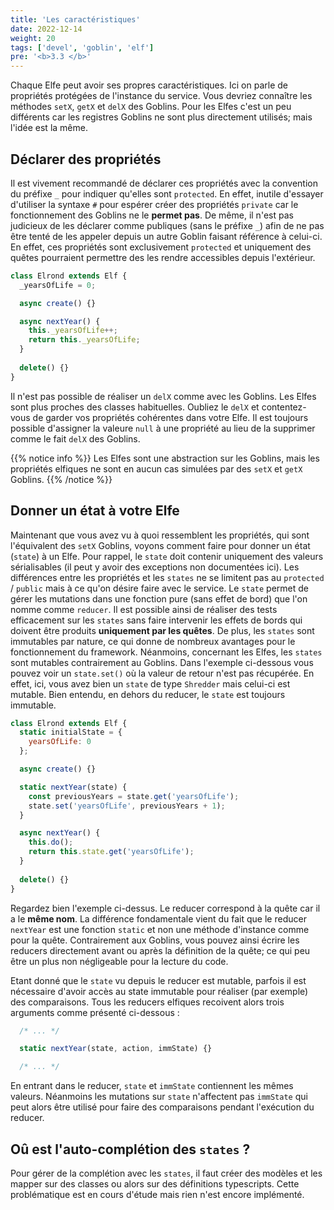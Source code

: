 ```yaml
---
title: 'Les caractéristiques'
date: 2022-12-14
weight: 20
tags: ['devel', 'goblin', 'elf']
pre: '<b>3.3 </b>'
---
```


Chaque Elfe peut avoir ses propres caractéristiques. Ici on parle de propriétés protégées de l'instance du service. Vous devriez connaître les méthodes `setX`, `getX` et `delX` des Goblins. Pour les Elfes c'est un peu différents car les registres Goblins ne sont plus directement utilisés; mais l'idée est la même.

## Déclarer des propriétés

Il est vivement recommandé de déclarer ces propriétés avec la convention du préfixe `_` pour indiquer qu'elles sont `protected`. En effet, inutile d'essayer d'utiliser la syntaxe `#` pour espérer créer des propriétés `private` car le fonctionnement des Goblins ne le **permet pas**. De même, il n'est pas judicieux de les déclarer comme publiques (sans le préfixe `_`) afin de ne pas être tenté de les appeler depuis un autre Goblin faisant référence à celui-ci. En effet, ces propriétés sont exclusivement `protected` et uniquement des quêtes pourraient permettre des les rendre accessibles depuis l'extérieur.

```js
class Elrond extends Elf {
  _yearsOfLife = 0;

  async create() {}

  async nextYear() {
    this._yearsOfLife++;
    return this._yearsOfLife;
  }
  
  delete() {}
}
```

Il n'est pas possible de réaliser un `delX` comme avec les Goblins. Les Elfes sont plus proches des classes habituelles. Oubliez le `delX` et contentez-vous de garder vos propriétés cohérentes dans votre Elfe. Il est toujours possible d'assigner la valeure `null` à une propriété au lieu de la supprimer comme le fait `delX` des Goblins.

{{% notice info %}} Les Elfes sont une abstraction sur les Goblins, mais les propriétés elfiques ne sont en aucun cas simulées par des `setX` et `getX` Goblins. {{% /notice %}}

## Donner un état à votre Elfe

Maintenant que vous avez vu à quoi ressemblent les propriétés, qui sont l'équivalent des `setX` Goblins, voyons comment faire pour donner un état (`state`) à un Elfe. Pour rappel, le `state` doit contenir uniquement des valeurs sérialisables (il peut y avoir des exceptions non documentées ici). Les différences entre les propriétés et les `states` ne se limitent pas au `protected` / `public` mais à ce qu'on désire faire avec le service. Le `state` permet de gérer les mutations dans une fonction pure (sans effet de bord) que l'on nomme comme `reducer`. Il est possible ainsi de réaliser des tests efficacement sur les `states` sans faire intervenir les effets de bords qui doivent être produits **uniquement par les quêtes**. De plus, les `states` sont immutables par nature, ce qui donne de nombreux avantages pour le fonctionnement du framework. Néanmoins, concernant les Elfes, les `states` sont mutables contrairement au Goblins. Dans l'exemple ci-dessous vous pouvez voir un `state.set()` où la valeur de retour n'est pas récupérée. En effet, ici, vous avez bien un `state` de type `Shredder` mais celui-ci est mutable. Bien entendu, en dehors du reducer, le `state` est toujours immutable.

```js
class Elrond extends Elf {
  static initialState = {
    yearsOfLife: 0
  };

  async create() {}

  static nextYear(state) {
    const previousYears = state.get('yearsOfLife');
    state.set('yearsOfLife', previousYears + 1);
  }

  async nextYear() {
    this.do();
    return this.state.get('yearsOfLife');
  }
  
  delete() {}
}
```

Regardez bien l'exemple ci-dessus. Le reducer correspond à la quête car il a le **même nom**. La différence fondamentale vient du fait que le reducer `nextYear` est une fonction `static` et non une méthode d'instance comme pour la quête. Contrairement aux Goblins, vous pouvez ainsi écrire les reducers directement avant ou après la définition de la quête; ce qui peu être un plus non négligeable pour la lecture du code.

Etant donné que le `state` vu depuis le reducer est mutable, parfois il est nécessaire d'avoir accès au state immutable pour réaliser (par exemple) des comparaisons. Tous les reducers elfiques recoivent alors trois arguments comme présenté ci-dessous :

```js
  /* ... */

  static nextYear(state, action, immState) {}

  /* ... */
```

En entrant dans le reducer, `state` et `immState` contiennent les mêmes valeurs. Néanmoins les mutations sur `state` n'affectent pas `immState` qui peut alors être utilisé pour faire des comparaisons pendant l'exécution du reducer.

## Oû est l'auto-complétion des `states` ?

Pour gérer de la complétion avec les `states`, il faut créer des modèles et les mapper sur des classes ou alors sur des définitions typescripts. Cette problématique est en cours d'étude mais rien n'est encore implémenté.
